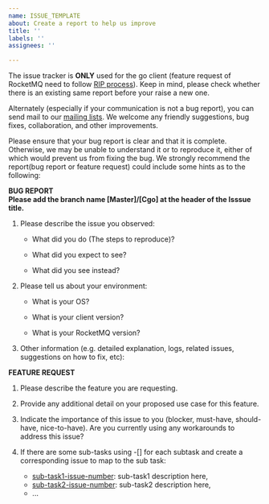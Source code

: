 ```yaml
---
name: ISSUE_TEMPLATE
about: Create a report to help us improve
title: ''
labels: ''
assignees: ''

---
```


The issue tracker is **ONLY** used for the go client (feature request of RocketMQ need to follow [RIP process](https://github.com/apache/rocketmq/wiki/RocketMQ-Improvement-Proposal)). Keep in mind, please check whether there is an existing same report before your raise a new one.

Alternately (especially if your communication is not a bug report), you can send mail to our [mailing lists](http://rocketmq.apache.org/about/contact/). We welcome any friendly suggestions, bug fixes, collaboration, and other improvements.

Please ensure that your bug report is clear and that it is complete. Otherwise, we may be unable to understand it or to reproduce it, either of which would prevent us from fixing the bug. We strongly recommend the report(bug report or feature request) could include some hints as to the following:

**BUG REPORT**  
**Please add the branch name [Master]/[Cgo] at the header of the Isssue title.**

1. Please describe the issue you observed:

    - What did you do (The steps to reproduce)?

    - What did you expect to see?

    - What did you see instead?

2. Please tell us about your environment:

     - What is your OS?

     - What is your client version?

     - What is your RocketMQ version?

3. Other information (e.g. detailed explanation, logs, related issues, suggestions on how to fix, etc):

**FEATURE REQUEST**

1. Please describe the feature you are requesting.

2. Provide any additional detail on your proposed use case for this feature.

2. Indicate the importance of this issue to you (blocker, must-have, should-have, nice-to-have). Are you currently using any workarounds to address this issue?

4. If there are some sub-tasks using -[] for each subtask and create a corresponding issue to map to the sub task:

    - [sub-task1-issue-number](example_sub_issue1_link_here): sub-task1 description here, 
    - [sub-task2-issue-number](example_sub_issue2_link_here): sub-task2 description here,
    - ...
